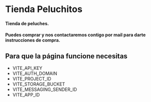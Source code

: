 
# Tienda Peluchitos
#### Tienda de peluches.
#### Puedes comprar y nos contactaremos contigo por mail para darte instrucciones de compra.


## Para que la página funcione necesitas
- VITE_API_KEY
- VITE_AUTH_DOMAIN
- VITE_PROJECT_ID
- VITE_STORAGE_BUCKET
- VITE_MESSAGING_SENDER_ID
- VITE_APP_ID